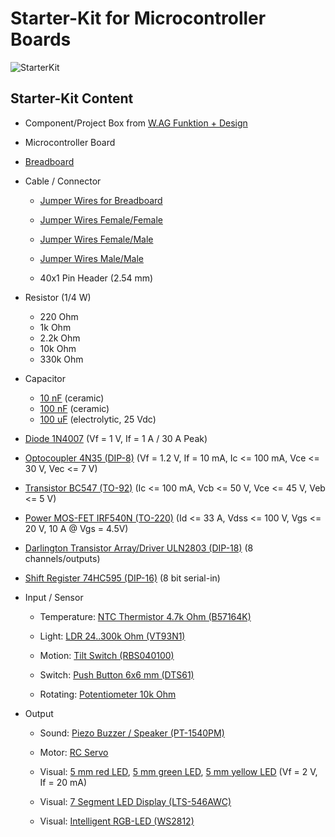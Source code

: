 # Starter-Kit for Microcontroller Boards

![StarterKit](https://github.com/watterott/StarterKit-Microcontroller/raw/master/datasheets/StarterKit.jpg)


## Starter-Kit Content

* Component/Project Box from [W.AG Funktion + Design](http://www.wag.de)

* Microcontroller Board

* [Breadboard](https://github.com/watterott/StarterKit-Microcontroller/raw/master/datasheets/Breadboard.png)

* Cable / Connector

  * [Jumper Wires for Breadboard](http://www.watterott.com/en/Breadboard-with-Wire-Kit)

  * [Jumper Wires Female/Female](http://www.watterott.com/en/Jumper-Wires-FF-100mm)

  * [Jumper Wires Female/Male](http://www.watterott.com/en/Jumper-Wires-FM-100mm)

  * [Jumper Wires Male/Male](http://www.watterott.com/en/Jumper-Wires-MM-100mm)

  * 40x1 Pin Header (2.54 mm)

* Resistor (1/4 W)
  * 220 Ohm
  * 1k Ohm
  * 2.2k Ohm
  * 10k Ohm
  * 330k Ohm

* Capacitor
  * [10 nF](https://github.com/watterott/StarterKit-Microcontroller/raw/master/datasheets/Capacitor.png) (ceramic)
  * [100 nF](https://github.com/watterott/StarterKit-Microcontroller/raw/master/datasheets/Capacitor.png) (ceramic)
  * [100 uF](https://github.com/watterott/StarterKit-Microcontroller/raw/master/datasheets/Capacitor_electrolytic.png) (electrolytic, 25 Vdc)

* [Diode 1N4007](https://github.com/watterott/StarterKit-Microcontroller/raw/master/datasheets/1N4007.pdf) (Vf = 1 V, If = 1 A / 30 A Peak)

* [Optocoupler 4N35 (DIP-8)](https://github.com/watterott/StarterKit-Microcontroller/raw/master/datasheets/4N35.pdf) (Vf = 1.2 V, If = 10 mA, Ic <= 100 mA, Vce <= 30 V, Vec <= 7 V)

* [Transistor BC547 (TO-92)](https://github.com/watterott/StarterKit-Microcontroller/raw/master/datasheets/BC547.pdf) (Ic <= 100 mA, Vcb <= 50 V, Vce <= 45 V, Veb <= 5 V)

* [Power MOS-FET IRF540N (TO-220)](https://github.com/watterott/StarterKit-Microcontroller/raw/master/datasheets/IRF540N.pdf) (Id <= 33 A, Vdss <= 100 V, Vgs <= 20 V, 10 A @ Vgs = 4.5V)

* [Darlington Transistor Array/Driver ULN2803 (DIP-18)](https://github.com/watterott/StarterKit-Microcontroller/raw/master/datasheets/ULN2803.pdf) (8 channels/outputs)

* [Shift Register 74HC595 (DIP-16)](https://github.com/watterott/StarterKit-Microcontroller/raw/master/datasheets/74HC595.pdf) (8 bit serial-in)

* Input / Sensor

  * Temperature: [NTC Thermistor 4.7k Ohm (B57164K)](https://github.com/watterott/StarterKit-Microcontroller/raw/master/datasheets/B57164K.pdf)

  * Light: [LDR 24..300k Ohm (VT93N1)](https://github.com/watterott/StarterKit-Microcontroller/raw/master/datasheets/VT93N1.pdf)

  * Motion: [Tilt Switch (RBS040100)](https://github.com/watterott/StarterKit-Microcontroller/raw/master/datasheets/RBS040100.pdf)

  * Switch: [Push Button 6x6 mm (DTS61)](https://github.com/watterott/StarterKit-Microcontroller/raw/master/datasheets/DTS61.pdf)

  * Rotating: [Potentiometer 10k Ohm](https://github.com/watterott/StarterKit-Microcontroller/raw/master/datasheets/Potentiometer.png)

* Output

  * Sound: [Piezo Buzzer / Speaker (PT-1540PM)](https://github.com/watterott/StarterKit-Microcontroller/raw/master/datasheets/PT-1540PM.pdf)

  * Motor: [RC Servo](https://github.com/watterott/StarterKit-Microcontroller/raw/master/datasheets/Servo.png)

  * Visual: [5 mm red LED](https://github.com/watterott/StarterKit-Microcontroller/raw/master/datasheets/LED_red.png), [5 mm green LED](https://github.com/watterott/StarterKit-Microcontroller/raw/master/datasheets/LED_green.png), [5 mm yellow LED](https://github.com/watterott/StarterKit-Microcontroller/raw/master/datasheets/LED_yellow.png) (Vf = 2 V, If = 20 mA)

  * Visual: [7 Segment LED Display (LTS-546AWC)](https://github.com/watterott/StarterKit-Microcontroller/raw/master/datasheets/LTS-546AWC.pdf)

  * Visual: [Intelligent RGB-LED (WS2812)](https://github.com/watterott/WS2812-Breakout)
